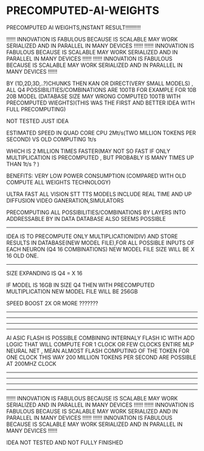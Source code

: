 # PRECOMPUTED-AI-WEIGHTS
PRECOMPUTED AI WEIGHTS,INSTANT RESULT!!!!!!!!!!

!!!!!! INNOVATION IS FABULOUS BECAUSE IS SCALABLE MAY WORK SERIALIZED AND IN PARALLEL IN MANY DEVICES !!!!!!
!!!!!! INNOVATION IS FABULOUS BECAUSE IS SCALABLE MAY WORK SERIALIZED AND IN PARALLEL IN MANY DEVICES !!!!!!
!!!!!! INNOVATION IS FABULOUS BECAUSE IS SCALABLE MAY WORK SERIALIZED AND IN PARALLEL IN MANY DEVICES !!!!!!

BY (1D,2D,3D,..?)CHUNKS THEN KAN OR DIRECT(VERY SMALL MODELS) , 
ALL Q4 POSSIBILITIES/COMBINATIONS  ARE 100TB FOR EXAMPLE FOR 10B 20B MODEL (DATABASE SIZE MAY WRONG COMPUTED 100TB  WITH PRECOMPUTED WIEGHTS)(THIS WAS THE FIRST AND BETTER IDEA WITH FULL PRECOMPUTING)

NOT TESTED JUST IDEA


ESTIMATED SPEED IN QUAD CORE CPU 2Mt/s(TWO MILLION TOKENS PER SECOND) VS OLD COMPUTING 1t/s

WHICH IS 2 MILLION TIMES FASTER(MAY NOT SO FAST IF ONLY MULTIPLICATION IS PRECOMPUTED , BUT PROBABLY IS MANY TIMES UP THAN 1t/s ? )

BENEFITS: VERY LOW POWER CONSUMPTION (COMPARED WITH OLD COMPUTE ALL WEIGHTS TECHNOLOGY)

ULTRA FAST ALL VISION STT TTS MODELS INCLUDE REAL TIME AND UP DIFFUSION VIDEO GANERATION,SIMULATORS


PRECOMPUTING ALL POSSIBILITIES/COMBINATIONS BY LAYERS INTO ADDRESSABLE BY IN DATA DATABASE ALSO SEEMS POSSIBLE

*********************************************************************************************************************
IDEA IS TO PRECOMPUTE ONLY MULTIPLICATION(DIV) AND STORE RESULTS IN DATABASE(NEW MODEL FILE),FOR ALL POSSIBLE INPUTS OF EACH NEURON 
(Q4 16 COMBINATIONS) NEW MODEL FILE SIZE WILL BE X 16 OLD ONE.
*********************************************************************************************************************

SIZE EXPANDING IS Q4 = X 16

IF MODEL IS 16GB IN SIZE Q4 THEN WITH PRECOMPUTED MULTIPLICATION NEW MODEL FILE WILL BE 256GB


SPEED BOOST 2X OR MORE ???????

*********************************************************************************************************************
*********************************************************************************************************************
*********************************************************************************************************************
*********************************************************************************************************************

AI ASIC FLASH IS POSSIBLE COMBINING INTERNALY FLASH IC WITH ADD LOGIC THAT WILL COMPUTE FOR 1 CLOCK OR FEW CLOCKS
ENTIRE MLP NEURAL NET , MEAN ALMOST FLASH COMPUTING OF THE TOKEN FOR ONE CLOCK
THIS WAY 200 MILLION TOKENS PER SECOND ARE POSSIBLE AT 200MHZ CLOCK

*********************************************************************************************************************
*********************************************************************************************************************
*********************************************************************************************************************
*********************************************************************************************************************

!!!!!! INNOVATION IS FABULOUS BECAUSE IS SCALABLE MAY WORK SERIALIZED AND IN PARALLEL IN MANY DEVICES !!!!!!
!!!!!! INNOVATION IS FABULOUS BECAUSE IS SCALABLE MAY WORK SERIALIZED AND IN PARALLEL IN MANY DEVICES !!!!!!
!!!!!! INNOVATION IS FABULOUS BECAUSE IS SCALABLE MAY WORK SERIALIZED AND IN PARALLEL IN MANY DEVICES !!!!!!

IDEA NOT TESTED AND NOT FULLY FINISHED


